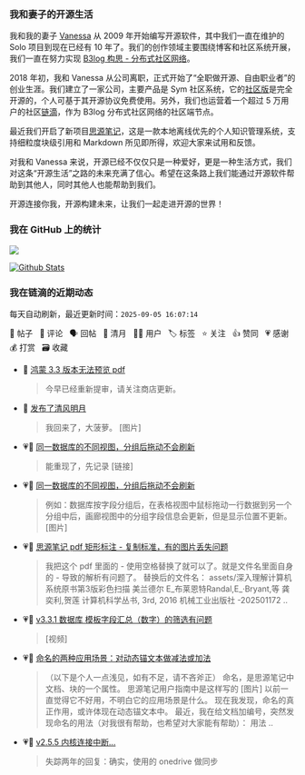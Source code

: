 ### 我和妻子的开源生活

我和我的妻子 [Vanessa](https://github.com/Vanessa219) 从 2009 年开始编写开源软件，其中我们一直在维护的 Solo 项目到现在已经有 10 年了。我们的创作领域主要围绕博客和社区系统开展，我们一直在努力实现 [B3log 构思 - 分布式社区网络](https://ld246.com/article/1546941897596)。

2018 年初，我和 Vanessa 从公司离职，正式开始了“全职做开源、自由职业者”的创业生涯。我们建立了一家公司，主要产品是 Sym 社区系统，它的[社区版](https://github.com/88250/symphony)是完全开源的，个人可基于其开源协议免费使用。另外，我们也运营着一个超过 5 万用户的社区[链滴](https://ld246.com)，作为 B3log 分布式社区网络的社区端节点。

最近我们开启了新项目[思源笔记](https://github.com/siyuan-note/siyuan)，这是一款本地离线优先的个人知识管理系统，支持细粒度块级引用和 Markdown 所见即所得，欢迎大家来试用和反馈。

对我和 Vanessa 来说，开源已经不仅仅只是一种爱好，更是一种生活方式，我们对这条“开源生活”之路的未来充满了信心。希望在这条路上我们能通过开源软件帮助到其他人，同时其他人也能帮助到我们。

开源连接你我，开源构建未来，让我们一起走进开源的世界！

### 我在 GitHub 上的统计

<a title="Hits" target="_blank" href="https://github.com/88250/88250"><img src="https://hits.b3log.org/88250/88250.svg"></a>

[![Github Stats](https://github-readme-stats.vercel.app/api?username=88250&theme=tokyonight&show_icons=true)](https://github.com/88250)

<!--events start -->

### 我在链滴的近期动态

每天自动刷新，最近更新时间：`2025-09-05 16:07:14`

📝 帖子 &nbsp; 💬 评论 &nbsp; 🗣 回帖 &nbsp; 🌙 清月 &nbsp; 👨‍💻 用户 &nbsp; 🏷️ 标签 &nbsp; ⭐️ 关注 &nbsp; 👍 赞同 &nbsp; 💗 感谢 &nbsp; 💰 打赏 &nbsp; 🗃 收藏

* 💬 [鸿蒙 3.3 版本无法预览 pdf](https://ld246.com/article/1756220867148/comment/1757046268765#comments)

  > 今早已经重新提审，请关注商店更新。
* 🌙 [发布了清风明月](https://ld246.com/member/88250/breezemoons/1757007094389)

  > 我回来了，大菠萝。 [图片]
* 💗💬 [同一数据库的不同视图，分组后拖动不会刷新](https://ld246.com/article/1756869867017/comment/1756891658196#comments)

  > 能重现了，先记录 [链接]
* 💗📝 [同一数据库的不同视图，分组后拖动不会刷新](https://ld246.com/article/1756869867017)

  > 例如：数据库按字段分组后，在表格视图中鼠标拖动一行数据到另一个分组中后，画廊视图中的分组字段信息会更新，但是显示位置不更新。 [图片]
* 💗💬 [思源笔记 pdf 矩形标注 - 复制标准，有的图片丢失问题](https://ld246.com/article/1756781930205/comment/1756789762080#comments)

  > 我把这个 pdf 里面的 - 使用空格替换了就可以了。就是文件名里面自身的 - 导致的解析有问题了。 替换后的文件名： assets/深入理解计算机系统原书第3版彩色扫描 美兰德尔 E_布莱恩特Randal,E_·Bryant,等 龚奕利,贺莲 计算机科学丛书, 3rd, 2016 机械工业出版社 -202501172 ..
* 💗📝 [v3.3.1 数据库 模板字段汇总（数字）的筛选有问题](https://ld246.com/article/1756789249441)

  > [视频]
* 💗📝 [命名的两种应用场景：对动态锚文本做减法或加法](https://ld246.com/article/1756714892052)

  > （以下是个人一点浅见，如有不足，请不吝斧正） 命名，是思源笔记中文档、块的一个属性。 思源笔记用户指南中是这样写的 [图片] 以前一直觉得它不好用，不明白它的应用场景是什么。 现在我发现，命名的真正作用，或许体现在动态锚文本中。 最近，我在给文档加编号，突然发现命名的用法（对我很有帮助，也希望对大家能有帮助）： 用法  ..
* 💗💬 [v2.5.5 内核连接中断...](https://ld246.com/article/1672024019227/comment/1756695776642#comments)

  > 失踪两年的回复：确实，使用的 onedrive 做同步


<!--events end -->
